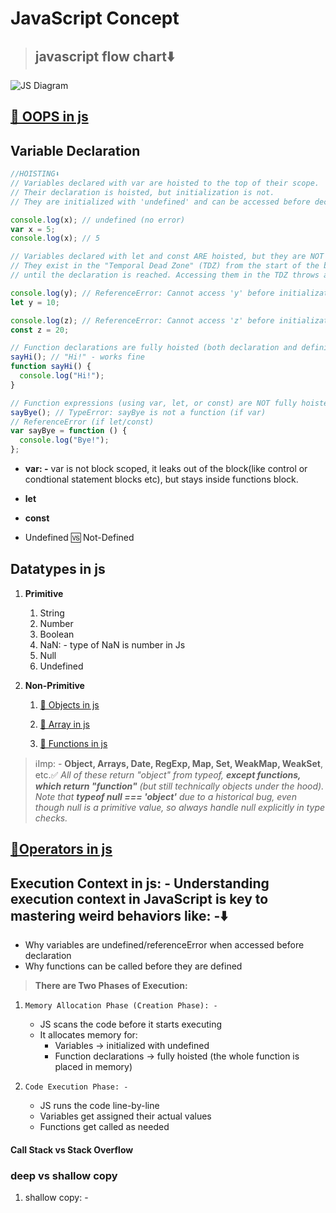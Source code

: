 # **JavaScript Concept**

> ## javascript flow chart⬇️

![JS Diagram](./imgs/js-flow-chart.png)

## **[🔗 OOPS in js](./jslang/oopsinjs.md)**

## **Variable Declaration**

```js
//HOISTING⬇️
// Variables declared with var are hoisted to the top of their scope.
// Their declaration is hoisted, but initialization is not.
// They are initialized with 'undefined' and can be accessed before declaration.

console.log(x); // undefined (no error)
var x = 5;
console.log(x); // 5

// Variables declared with let and const ARE hoisted, but they are NOT initialized.
// They exist in the "Temporal Dead Zone" (TDZ) from the start of the block
// until the declaration is reached. Accessing them in the TDZ throws a ReferenceError.

console.log(y); // ReferenceError: Cannot access 'y' before initialization
let y = 10;

console.log(z); // ReferenceError: Cannot access 'z' before initialization
const z = 20;

// Function declarations are fully hoisted (both declaration and definition)
sayHi(); // "Hi!" - works fine
function sayHi() {
  console.log("Hi!");
}

// Function expressions (using var, let, or const) are NOT fully hoisted
sayBye(); // TypeError: sayBye is not a function (if var)
// ReferenceError (if let/const)
var sayBye = function () {
  console.log("Bye!");
};
```

- **var: -** var is not block scoped, it leaks out of the block(like control or condtional statement blocks etc), but stays inside functions block.
- **let**
- **const**

- Undefined 🆚 Not-Defined

## **Datatypes in js**

1. **Primitive**
   1. String
   2. Number
   3. Boolean
   4. NaN: - type of NaN is number in Js
   5. Null
   6. Undefined
2. **Non-Primitive**

   1. [🔗 Objects in js](./jslang/dataManupulationinjs/objectinjs.js)

   2. [🔗 Array in js](./jslang/dataManupulationinjs/arrayinjs.js)

   3. [🔗 Functions in js](./jslang/dataManupulationinjs/functioninjs.js)

> ℹ️Imp: - **Object, Arrays, Date, RegExp, Map, Set, WeakMap, WeakSet**, etc.✅ _All of these return "object" from typeof, **except functions, which return "function"** (but still technically objects under the hood). Note that **typeof null === 'object'** due to a historical bug, even though null is a primitive value, so always handle null explicitly in type checks._

## **[🔗Operators in js](./jslang/operatorsinjs.md#operators)**

## **Execution Context in js: -** Understanding execution context in JavaScript is key to mastering weird behaviors like: -⬇️

- Why variables are undefined/referenceError when accessed before declaration
- Why functions can be called before they are defined

> **There are Two Phases of Execution:**

1.  `Memory Allocation Phase (Creation Phase): -`

    - JS scans the code before it starts executing
    - It allocates memory for:
      - Variables → initialized with undefined
      - Function declarations → fully hoisted (the whole function is placed in memory)

2.  `Code Execution Phase: -`

    - JS runs the code line-by-line
    - Variables get assigned their actual values
    - Functions get called as needed

#### Call Stack vs Stack Overflow

### deep vs shallow copy

1. shallow copy: -
